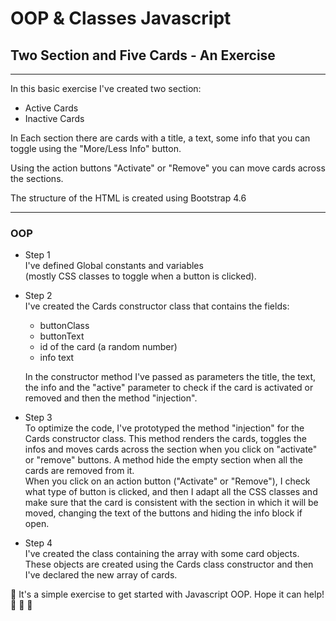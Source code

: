 # OOP & Classes Javascript
## Two Section and Five Cards - An Exercise

------------------------------------------------

In this basic exercise I've created two section:

* Active Cards
* Inactive Cards

In Each section there are cards with a title, a text, some info that you can toggle using the "More/Less Info" button.

Using the action buttons "Activate" or "Remove" you can move cards across the sections.

The structure of the HTML is created using Bootstrap 4.6

---------------------------------------------------

### OOP

* Step 1   
  I've defined Global constants and variables     
  (mostly CSS classes to toggle when a button is clicked).

* Step 2     
  I've created the Cards constructor class that contains the fields:    
  * buttonClass    
  * buttonText     
  * id of the card (a random number)     
  * info text    

  In the constructor method I've passed as parameters the title, the text, the info and the "active" parameter to check if the card is activated or removed and then the method "injection".
     
  
* Step 3     
  To optimize the code, I've prototyped the method "injection" for the Cards constructor class. This method renders the cards, toggles the infos and moves cards across the section when you click on "activate" or "remove" buttons. A method hide the empty section when all the cards are removed from it.     
  When you click on an action button ("Activate" or "Remove"), I check what type of button is clicked, and then I adapt all the CSS classes and make sure that the card is consistent with the section in which it will be moved, changing the text of the buttons and hiding the info block if open.
        
* Step 4   
  I've created the class containing the array with some card objects. These objects are created using the Cards class constructor and then I've declared the new array of cards.

:gift_heart: It's a simple exercise to get started with Javascript OOP. Hope it can help! :cherry_blossom: :cherry_blossom: :gift_heart:

